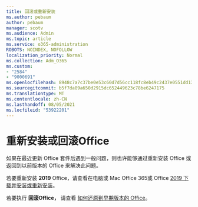 ```yaml
---
title: 回滚或重新安装
ms.author: pebaum
author: pebaum
manager: scotv
ms.audience: Admin
ms.topic: article
ms.service: o365-administration
ROBOTS: NOINDEX, NOFOLLOW
localization_priority: Normal
ms.collection: Adm_O365
ms.custom:
- "2584"
- "9000691"
ms.openlocfilehash: 8948c7a7c37be0e53c60d7d56cc118fc8eb49c2437e0551dd13b47cb1d683e85
ms.sourcegitcommit: b5f7da89a650d2915dc652449623c78be6247175
ms.translationtype: MT
ms.contentlocale: zh-CN
ms.lasthandoff: 08/05/2021
ms.locfileid: "53922201"
---
```

# <a name="reinstall-or-roll-back-office"></a>重新安装或回滚Office

如果在最近更新 Office 套件后遇到一般问题，则也许能够通过重新安装 Office 或返回到以前版本的 Office 来解决此问题。

若要重新安装 **2019** Office，请查看在电脑或 Mac Office 365或 Office [2019 下载并安装或重新安装](https://support.office.com/article/download-and-install-or-reinstall-office-365-or-office-2019-on-a-pc-or-mac-4414eaaf-0478-48be-9c42-23adc4716658)。

若要执行 **回滚Office，** 请查看 [如何还原到早期版本的 Office](https://support.microsoft.com/help/2770432/how-to-revert-to-an-earlier-version-of-office-2013-or-office-2016-clic)。
